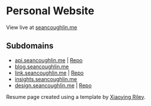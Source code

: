 # Personal Website

View live at [seancoughlin.me](http://seancoughlin.me)

## Subdomains

- [api.seancoughlin.me](https://api.seancoughlin.me) | [Repo](https://github.com/Scc33/APIs)
- [blog.seancoughlin.me](https://blog.seancoughlin.me)
- [link.seancoughlin.me](https://link.seancoughlin.me) | [Repo](https://github.com/Scc33/link-home)
- [insights.seancoughlin.me](https://insights.seancoughlin.me)
- [design.seancoughlin.me](https://design.seancoughlin.me) | [Repo](https://github.com/Scc33/Design)

Resume page created using a template by [Xiaoying Riley](https://themes.3rdwavemedia.com). 
